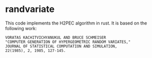 # randvariate

This code implements the H2PEC algorithm in rust.  It is based on the
following work:

```
VORATAS KACHITVICHYANUKUL AND BRUCE SCHMEISER
"COMPUTER GENERATION OF HYPERGEOMETRIC RANDOM VARIATES,"
JOURNAL OF STATISTICAL COMPUTATION AND SIMULATION,
22(1985), 2, 1985, 127-145.
```
